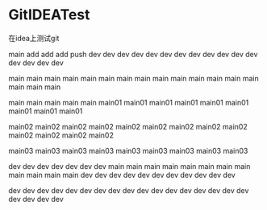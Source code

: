 # GitIDEATest
在idea上测试git 

main add add add push  dev dev dev dev dev dev dev dev dev dev dev dev dev dev dev dev

main main main main main main main main main main main main main main main main main 

main main main main main main01 main01 main01 main01 main01 main01 main01 main01 main01 

main02 main02 main02 main02 main02 main02 main02 main02 main02 main02 main02 main02 main02 

main03 main03 main03 main03 main03 main03 main03 main03 main03 

 dev dev dev dev dev dev dev main main main main main main main main main main main main  dev dev dev dev dev dev dev dev dev dev dev

dev  dev dev dev dev dev dev dev dev dev dev dev dev dev dev dev dev dev dev dev dev


